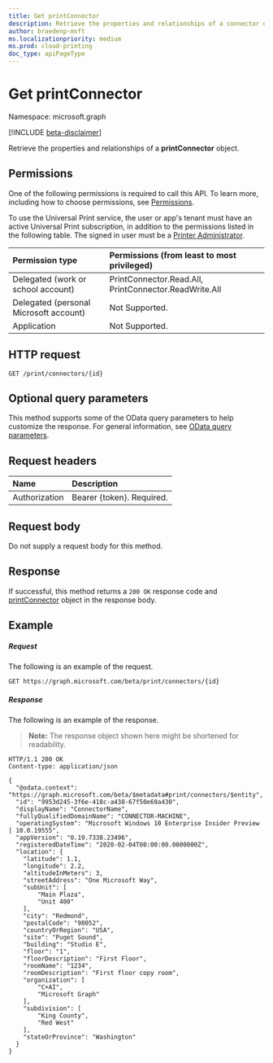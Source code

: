 ```yaml
---
title: Get printConnector
description: Retrieve the properties and relationships of a connector object.
author: braedenp-msft
ms.localizationpriority: medium
ms.prod: cloud-printing
doc_type: apiPageType
---
```


# Get printConnector

Namespace: microsoft.graph

[!INCLUDE [beta-disclaimer](../../includes/beta-disclaimer.md)]

Retrieve the properties and relationships of a **printConnector** object.

## Permissions
One of the following permissions is required to call this API. To learn more, including how to choose permissions, see [Permissions](/graph/permissions-reference).

To use the Universal Print service, the user or app's tenant must have an active Universal Print subscription, in addition to the permissions listed in the following table. The signed in user must be a [Printer Administrator](/azure/active-directory/users-groups-roles/directory-assign-admin-roles#printer-administrator).

|Permission type | Permissions (from least to most privileged) |
|:---------------|:--------------------------------------------|
|Delegated (work or school account)| PrintConnector.Read.All, PrintConnector.ReadWrite.All |
|Delegated (personal Microsoft account)|Not Supported.|
|Application|Not Supported.|

## HTTP request
<!-- { "blockType": "ignored" } -->
```http
GET /print/connectors/{id}
```

## Optional query parameters
This method supports some of the OData query parameters to help customize the response. For general information, see [OData query parameters](/graph/query-parameters).

## Request headers
| Name      |Description|
|:----------|:----------|
| Authorization | Bearer {token}. Required. |

## Request body
Do not supply a request body for this method.
## Response
If successful, this method returns a `200 OK` response code and [printConnector](../resources/printconnector.md) object in the response body.
## Example
##### Request
The following is an example of the request.

<!-- {
  "blockType": "request",
  "name": "get_connector_2"
}-->
```msgraph-interactive
GET https://graph.microsoft.com/beta/print/connectors/{id}
```
##### Response

The following is an example of the response.
>**Note:** The response object shown here might be shortened for readability.
<!-- {
  "blockType": "response",
  "truncated": true,
  "@odata.type": "microsoft.graph.printConnector"
} -->
```http
HTTP/1.1 200 OK
Content-type: application/json

{
  "@odata.context": "https://graph.microsoft.com/beta/$metadata#print/connectors/$entity",
  "id": "9953d245-3f6e-418c-a438-67f50e69a430",
  "displayName": "ConnectorName",
  "fullyQualifiedDomainName": "CONNECTOR-MACHINE",
  "operatingSystem": "Microsoft Windows 10 Enterprise Insider Preview | 10.0.19555",
  "appVersion": "0.19.7338.23496",
  "registeredDateTime": "2020-02-04T00:00:00.0000000Z",
  "location": {
    "latitude": 1.1,
    "longitude": 2.2,
    "altitudeInMeters": 3,
    "streetAddress": "One Microsoft Way",
    "subUnit": [
        "Main Plaza",
        "Unit 400"
    ],
    "city": "Redmond",
    "postalCode": "98052",
    "countryOrRegion": "USA",
    "site": "Puget Sound",
    "building": "Studio E",
    "floor": "1",
    "floorDescription": "First Floor",
    "roomName": "1234",
    "roomDescription": "First floor copy room",
    "organization": [
        "C+AI",
        "Microsoft Graph"
    ],
    "subdivision": [
        "King County",
        "Red West"
    ],
    "stateOrProvince": "Washington"
  }
}
```

<!-- uuid: 8fcb5dbc-d5aa-4681-8e31-b001d5168d79
2015-10-25 14:57:30 UTC -->
<!-- {
  "type": "#page.annotation",
  "description": "Get printConnector",
  "keywords": "",
  "section": "documentation",
  "tocPath": ""
}-->
